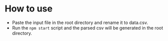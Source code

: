 # How to use

- Paste the input file in the root directory and rename it to data.csv.
- Run the `npm start` script and the parsed csv will be generated in the root directory.
